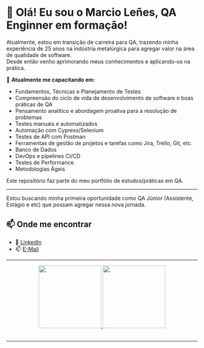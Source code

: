

# 👋 Olá! Eu sou o Marcio Leñes, QA Enginner em formação!<br>

Atualmente, estou em transição de carreira para QA, trazendo minha experiência de 25 anos na indústria metalúrgica para agregar valor na área de qualidade de software.<br>
Desde então venho aprimorando meus conhecimentos e aplicando-os na prática.<br>

🎯 **Atualmente me capacitando em**:
  
- Fundamentos, Técnicas e Planejamento de Testes
- Compreensão do ciclo de vida de desenvolvimento de software e boas práticas de QA
- Pensamento analítico e abordagem proativa para a resolução de problemas
- Testes manuais e automatizados
- Automação com Cypress/Selenium
- Testes de API com Postman
- Ferramentas de gestão de projetos e tarefas como Jira, Trello, Git, etc.
- Banco de Dados
- DevOps e pipelines CI/CD
- Testes de Performance
- Metodologias Ágeis

Este repositório faz parte do meu portfólio de estudos/práticas em QA.

---

<!-- 
## 🧪 Tecnologias e Ferramentas

- **Testes Automatizados:** Cypress, Robot Framework  
- **Testes de API e Mobile:** Cypress, Robot Framework, Appium, Android Studio
- **Gerenciamento Ágil:** Jira (Scrum, Kanban), Jira Service Management (JSM) 
- **Certificações:** CTFL - Certified Tester Foundation Level  

---

## 📂 Repositórios em Destaque

🔧 **[automation-practice-qa-robot-web](https://github.com/LenilsonBastida/automation-practice-qa-robot-web)**  
Automação de testes web para prática de QA utilizando Robot Framework.

🔧 **[typicode-qa-robot-api](https://github.com/LenilsonBastida/typicode-qa-robot-api)**  
Automação de testes de API com Robot Framework, usando JSONPlaceholder como base.

🔧 **[app-android-calculator-qa-robot-mobile](https://github.com/LenilsonBastida/app-android-calculator-qa-robot-mobile)**  
Testes automatizados para aplicativo de calculadora Android usando Robot Framework + Appium.

---
Conteúdo oculto aqui -->

Estou buscando minha primeira oportunidade como QA Júnior (Assistente, Estágio e etc) que possam agregar nessa nova jornada.
## 📫 Onde me encontrar

- 💼 [LinkedIn](https://www.linkedin.com/in/marciolenes)
- 📫 [E-Mail](mailto:marthiolenes@gmail.com)
  
---

<div align="center">
  <a href="https://github.com/marciolenes">
  <img height="165em" src="https://github-readme-stats.vercel.app/api?username=marciolenes&show_icons=true&theme=dracula&include_all_commits=true&count_private=true"/>
  <img height="165em" src="https://github-readme-stats.vercel.app/api/top-langs/?username=marciolenes&layout=compact&langs_count=7&theme=dracula"/>
</div>
<br>
  

---
 

